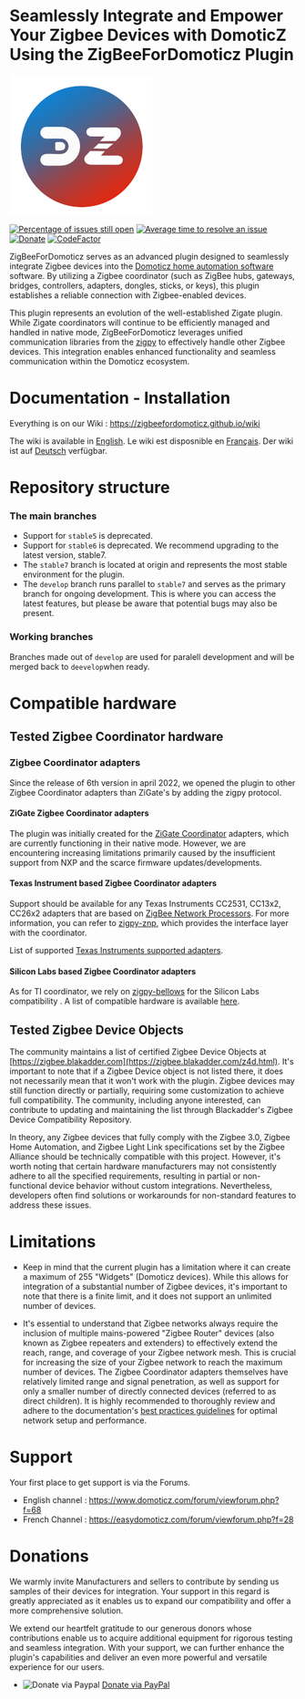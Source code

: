 # Seamlessly Integrate and Empower Your Zigbee Devices with DomoticZ Using the ZigBeeForDomoticz Plugin

![Zigbee for Domoticz](https://github.com/zigbeefordomoticz/Domoticz-Zigbee/blob/stable6/images/Z4D-200.png?raw=true )

[![Percentage of issues still open](http://isitmaintained.com/badge/open/zigbeefordomoticz/Domoticz-Zigbee.svg)](http://isitmaintained.com/project/zigbeefordomoticz/Domoticz-Zigbee "Percentage of issues still open")
[![Average time to resolve an issue](http://isitmaintained.com/badge/resolution/zigbeefordomoticz/Domoticz-Zigbee.svg)](http://isitmaintained.com/project/zigbeefordomoticz/Domoticz-Zigbee "Average time to resolve an issue")
[![Donate](https://img.shields.io/badge/Donate-PayPal-green.svg)](https://paypal.me/pipiche "Donate via PayPal")
[![CodeFactor](https://www.codefactor.io/repository/github/zigbeefordomoticz/domoticz-zigbee/badge/stable6)](https://www.codefactor.io/repository/github/zigbeefordomoticz/domoticz-zigbee/overview/stable6)

ZigBeeForDomoticz serves as an advanced plugin designed to seamlessly integrate Zigbee devices into the [Domoticz home automation software](https://www.domoticz.com/) software. By utilizing a Zigbee coordinator (such as ZigBee hubs, gateways, bridges, controllers, adapters, dongles, sticks, or keys), this plugin establishes a reliable connection with Zigbee-enabled devices.

This plugin represents an evolution of the well-established Zigate plugin. While Zigate coordinators will continue to be efficiently managed and handled in native mode, ZigBeeForDomoticz leverages unified communication libraries from the [zigpy](https://github.com/zigpy/zigpy) to effectively handle other Zigbee devices. This integration enables enhanced functionality and seamless communication within the Domoticz ecosystem.

# Documentation - Installation

Everything is on our Wiki : <https://zigbeefordomoticz.github.io/wiki>

The wiki is available in [English](https://zigbeefordomoticz.github.io/wiki/en-eng/).
Le wiki est disposnible en [Français](https://zigbeefordomoticz.github.io/wiki/fr-fr/).
Der wiki ist auf [Deutsch](https://zigbeefordomoticz.github.io/wiki/nl-dut/) verfügbar.

# Repository structure

### The main branches

* Support for `stable5` is deprecated.
* Support for `stable6` is deprecated. We recommend upgrading to the latest version, stable7.
* The `stable7` branch is located at origin and represents the most stable environment for the plugin.
* The `develop` branch runs parallel to `stable7` and serves as the primary branch for ongoing development. This is where you can access the latest features, but please be aware that potential bugs may also be present.

### Working branches

Branches made out of `develop` are used for paralell development and will be merged back to `deevelop`when ready.

# Compatible hardware

## Tested Zigbee Coordinator hardware

### Zigbee Coordinator adapters

Since the release of 6th version in april 2022, we opened the plugin to other Zigbee Coordinator adapters than ZiGate's by adding the zigpy protocol.

#### ZiGate Zigbee Coordinator adapters

The plugin was initially created for the [ZiGate Coordinator](https://zigate.fr) adapters, which are currently functioning in their native mode. However, we are encountering increasing limitations primarily caused by the insufficient support from NXP and the scarce firmware updates/developments.

#### Texas Instrument based Zigbee Coordinator adapters

Support should be available for any Texas Instruments CC2531, CC13x2, CC26x2 adapters that are based on [ZigBee Network Processors](http://dev.ti.com/tirex/content/simplelink_zigbee_sdk_plugin_2_20_00_06/docs/zigbee_user_guide/html/zigbee/introduction.html). For more information, you can refer to [zigpy-znp](https://github.com/zigpy/zigpy-znp), which provides the interface layer with the coordinator.

List of supported [Texas Instruments supported adapters](https://www.zigbee2mqtt.io/guide/adapters/#recommended).

#### Silicon Labs based Zigbee Coordinator adapters

As for TI coordinator, we rely on [zigpy-bellows](https://github.com/zigpy/bellows) for the Silicon Labs compatibility . A list of compatible hardware is available [here](https://github.com/zigpy/bellows#hardware-requirement).

## Tested Zigbee Device Objects

The community maintains a list of certified Zigbee Device Objects at [https://zigbee.blakadder.com](https://zigbee.blakadder.com/z4d.html). It's important to note that if a Zigbee Device object is not listed there, it does not necessarily mean that it won't work with the plugin. Zigbee devices may still function directly or partially, requiring some customization to achieve full compatibility. The community, including anyone interested, can contribute to updating and maintaining the list through Blackadder's Zigbee Device Compatibility Repository.

In theory, any Zigbee devices that fully comply with the Zigbee 3.0, Zigbee Home Automation, and Zigbee Light Link specifications set by the Zigbee Alliance should be technically compatible with this project. However, it's worth noting that certain hardware manufacturers may not consistently adhere to all the specified requirements, resulting in partial or non-functional device behavior without custom integrations. Nevertheless, developers often find solutions or workarounds for non-standard features to address these issues.


# Limitations

* Keep in mind that the current plugin has a limitation where it can create a maximum of 255 "Widgets" (Domoticz devices). While this allows for integration of a substantial number of Zigbee devices, it's important to note that there is a finite limit, and it does not support an unlimited number of devices.

* It's essential to understand that Zigbee networks always require the inclusion of multiple mains-powered "Zigbee Router" devices (also known as Zigbee repeaters and extenders) to effectively extend the reach, range, and coverage of your Zigbee network mesh. This is crucial for increasing the size of your Zigbee network to reach the maximum number of devices. The Zigbee Coordinator adapters themselves have relatively limited range and signal penetration, as well as support for only a smaller number of directly connected devices (referred to as direct children). It is highly recommended to thoroughly review and adhere to the documentation's [best practices guidelines](https://zigbeefordomoticz.github.io/wiki/en-eng/HowTo_Build-a-ZigBee-network.html) for optimal network setup and performance.


# Support

Your first place to get support is via the Forums.

* English channel : <https://www.domoticz.com/forum/viewforum.php?f=68>
* French Channel : <https://easydomoticz.com/forum/viewforum.php?f=28>

# Donations

We warmly invite Manufacturers and sellers to contribute by sending us samples of their devices for integration. Your support in this regard is greatly appreciated as it enables us to expand our compatibility and offer a more comprehensive solution.

We extend our heartfelt gratitude to our generous donors whose contributions enable us to acquire additional equipment for rigorous testing and seamless integration. With your support, we can further enhance the plugin's capabilities and deliver an even more powerful and versatile experience for our users.

* <img src="https://www.pipiche.fr//pp.svg" width="24" height="24" alt="Donate via Paypal"/> <a href="https://paypal.me/pipiche">Donate via PayPal</a>
<br/>
